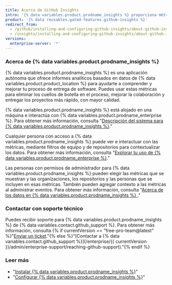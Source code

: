 ```yaml
---
title: Acerca de GitHub Insights
intro: '{% data variables.product.prodname_insights %} proporciona métricas e informes analíticos para ayudar a los equipos de ingeniería a comprender y mejorar su proceso de entrega de software.'
product: '{% data reusables.gated-features.github-insights %}'
redirect_from:
  - /github/installing-and-configuring-github-insights/about-github-insights
  - /insights/installing-and-configuring-github-insights/about-github-insights
versions:
  enterprise-server: '*'
---
```

### Acerca de {% data variables.product.prodname_insights %}

{% data variables.product.prodname_insights %} es una aplicación autónoma que ofrece informes analíticos basados en datos de {% data variables.product.product_location %} para ayudarte a comprender y mejorar tu proceso de entrega de software. Puedes usar estas métricas para eliminar los cuellos de botella en el proceso, mejorar la colaboración y entregar los proyectos más rápido, con mayor calidad.

{% data variables.product.prodname_insights %} está alojado en una máquina e interactúa con {% data variables.product.prodname_enterprise %}. Para obtener más información, consulta "[Descripción del sistema para {% data variables.product.prodname_insights %}](/insights/installing-and-configuring-github-insights/system-overview-for-github-insights)."

Cualquier persona con acceso a {% data variables.product.prodname_insights %} puede ver e interactuar con las métricas, mediante filtros de equipo y de repositorios para contextualizar los datos. Para obtener más información, consulta "[Explorar tu uso de {% data variables.product.prodname_enterprise %}](/insights/exploring-your-usage-of-github-enterprise)."

Las personas con permisos de administrador para {% data variables.product.prodname_insights %} pueden elegir las métricas que se muestran y las organizaciones, los repositorios y las personas que se incluyen en esas métricas. También pueden agregar contexto a las métricas al administrar eventos. Para obtener más información, consulta "[Acerca de los datos en {% data variables.product.prodname_insights %} ](/insights/installing-and-configuring-github-insights/about-data-in-github-insights)."

### Contactar con soporte técnico

Puedes recibir soporte para {% data variables.product.prodname_insights %} de {% data variables.contact.github_support %}. Para obtener más información, consulta {% if currentVersion == "free-pro-team@latest" %}"[Enviar un ticket](/github/working-with-github-support/submitting-a-ticket)."{% else %}"[Contactar a {% data variables.contact.github_support %}](/enterprise/{{ currentVersion }}/admin/enterprise-support/reaching-github-support)."{% endif %}

### Leer más

- "[Instalar {% data variables.product.prodname_insights %}](/insights/installing-and-configuring-github-insights/installing-github-insights)"
- "[Configurar {% data variables.product.prodname_insights %}](/insights/installing-and-configuring-github-insights/configuring-github-insights)"
